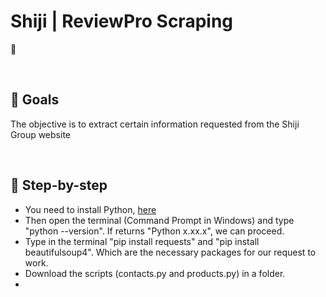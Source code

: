 <h1> Shiji | ReviewPro Scraping </h1>

:rocket:

<br>

## :dart:	Goals

The objective is to extract certain information requested from the Shiji Group website

<br>

## :footprints: Step-by-step

<ul style="list-style-type:disc">
  <li>You need to install Python, <a href='https://www.python.org/downloads/'>here</a></li>
  <li>Then open the terminal (Command Prompt in Windows) and type "python --version". If returns "Python x.xx.x", we can proceed.</li>
  <li>Type in the terminal "pip install requests" and "pip install beautifulsoup4". Which are the necessary packages for our request to work. </li>
  <li>Download the scripts (contacts.py and products.py) in a folder. </li>
  <li></li>
</ul>
